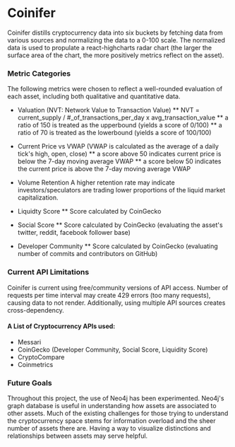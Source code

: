 # Coinifer

Coinifer distills cryptocurrency data into six buckets by fetching data from various sources and normalizing the data to a 0-100 scale.
The normalized data is used to propulate a react-highcharts radar chart (the larger the surface area of the chart, the more positively metrics reflect on the asset).


### Metric Categories
The following metrics were chosen to reflect a well-rounded evaluation of each asset, including both qualitative and quantitative data. 

* Valuation (NVT: Network Value to Transaction Value)
** NVT = current_supply / #_of_transactions_per_day x avg_transaction_value
** a ratio of 150 is treated as the upperbound (yields a score of 0/100)
** a ratio of 70 is treated as the lowerbound (yields a score of 100/100)

* Current Price vs VWAP (VWAP is calculated as the average of a daily tick's high, open, close)
** a score above 50 indicates current price is below the 7-day moving average VWAP 
** a score below 50 indicates the current price is above the 7-day moving average VWAP

* Volume Retention
A higher retention rate may indicate investors/speculators are trading lower proportions of the liquid market capitalization.

* Liquidty Score
** Score calculated by CoinGecko

* Social Score
** Score calculated by CoinGecko (evaluating the asset's twitter, reddit, facebook follower base)

* Developer Community
** Score calculated by CoinGecko (evaluating number of commits and contributors on GitHub)

### Current API Limitations

Coinifer is current using free/community versions of API access. Number of requests per time interval may create 429 errors (too many requests), causing data to not render.
Additionally, using multiple API sources creates cross-dependency.

#### A List of Cryptocurrency APIs used:
* Messari
* CoinGecko (Developer Community, Social Score, Liquidity Score)
* CryptoCompare
* Coinmetrics


### Future Goals

Throughout this project, the use of Neo4j has been experimented. Neo4j's graph database is useful in understanding how assets are associated to other assets.
Much of the existing challenges for those trying to understand the cryptocurrency space stems for information overload and the sheer number of assets there are.
Having a way to visualize distinctions and relationships between assets may serve helpful.
